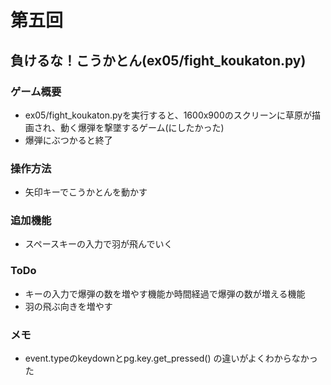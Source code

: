 # 第五回
## 負けるな！こうかとん(ex05/fight_koukaton.py)
### ゲーム概要
- ex05/fight_koukaton.pyを実行すると、1600x900のスクリーンに草原が描画され、動く爆弾を撃墜するゲーム(にしたかった)
- 爆弾にぶつかると終了
### 操作方法
- 矢印キーでこうかとんを動かす
### 追加機能
- スペースキーの入力で羽が飛んでいく
### ToDo
- キーの入力で爆弾の数を増やす機能か時間経過で爆弾の数が増える機能
- 羽の飛ぶ向きを増やす

### メモ
- event.typeのkeydownとpg.key.get_pressed() の違いがよくわからなかった
